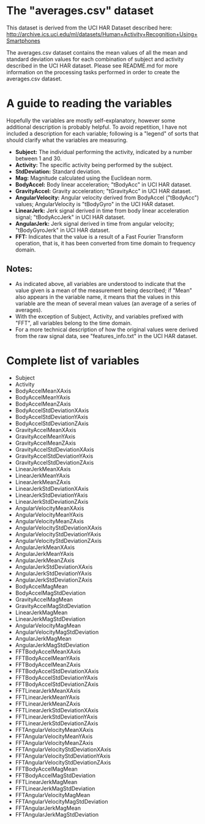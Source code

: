 # The "averages.csv" dataset
This dataset is derived from the UCI HAR Dataset described here:
http://archive.ics.uci.edu/ml/datasets/Human+Activity+Recognition+Using+Smartphones

The averages.csv dataset contains the mean values of all the mean and standard deviation values for each combination of subject and activity described in the UCI HAR dataset. Please see README.md for more information on the processing tasks performed in order to create the averages.csv dataset.

# A guide to reading the variables
Hopefully the variables are mostly self-explanatory, however some additional description is probably helpful. To avoid repetition, I have not included a description for each variable; following is a "legend" of sorts that should clarify what the variables are measuring.

* **Subject:** The individual performing the activity, indicated by a number between 1 and 30.
* **Activity:** The specific activity being performed by the subject.
* **StdDeviation:** Standard deviation.
* **Mag:** Magnitude calculated using the Euclidean norm.
* **BodyAccel:** Body linear acceleration; "tBodyAcc" in UCI HAR dataset.
* **GravityAccel:** Gravity acceleration; "tGravityAcc" in UCI HAR dataset.
* **AngularVelocity:** Angular velocity derived from BodyAccel ("tBodyAcc") values; AngularVelocity is "tBodyGyro" in the UCI HAR dataset.
* **LinearJerk:** Jerk signal derived in time from body linear acceleration signal; "tBodyAccJerk" in UCI HAR dataset.
* **AngularJerk:** Jerk signal derived in time from angular velocity; "tBodyGyroJerk" in UCI HAR dataset.
* **FFT:** Indicates that the value is a result of a Fast Fourier Transform operation, that is, it has been converted from time domain to frequency domain.

## Notes:
* As indicated above, all variables are understood to indicate that the value given is a mean of the measurement being described; if "Mean" also appears in the variable name, it means that the values in this variable are the mean of several mean values (an average of a series of averages).
* With the exception of Subject, Activity, and variables prefixed with "FFT", all variables belong to the time domain.
* For a more technical description of how the original values were derived from the raw signal data, see "features_info.txt" in the UCI HAR dataset.

# Complete list of variables
* Subject
* Activity
* BodyAccelMeanXAxis
* BodyAccelMeanYAxis
* BodyAccelMeanZAxis
* BodyAccelStdDeviationXAxis
* BodyAccelStdDeviationYAxis
* BodyAccelStdDeviationZAxis
* GravityAccelMeanXAxis
* GravityAccelMeanYAxis
* GravityAccelMeanZAxis
* GravityAccelStdDeviationXAxis
* GravityAccelStdDeviationYAxis
* GravityAccelStdDeviationZAxis
* LinearJerkMeanXAxis
* LinearJerkMeanYAxis
* LinearJerkMeanZAxis
* LinearJerkStdDeviationXAxis
* LinearJerkStdDeviationYAxis
* LinearJerkStdDeviationZAxis
* AngularVelocityMeanXAxis
* AngularVelocityMeanYAxis
* AngularVelocityMeanZAxis
* AngularVelocityStdDeviationXAxis
* AngularVelocityStdDeviationYAxis
* AngularVelocityStdDeviationZAxis
* AngularJerkMeanXAxis
* AngularJerkMeanYAxis
* AngularJerkMeanZAxis
* AngularJerkStdDeviationXAxis
* AngularJerkStdDeviationYAxis
* AngularJerkStdDeviationZAxis
* BodyAccelMagMean
* BodyAccelMagStdDeviation
* GravityAccelMagMean
* GravityAccelMagStdDeviation
* LinearJerkMagMean
* LinearJerkMagStdDeviation
* AngularVelocityMagMean
* AngularVelocityMagStdDeviation
* AngularJerkMagMean
* AngularJerkMagStdDeviation
* FFTBodyAccelMeanXAxis
* FFTBodyAccelMeanYAxis
* FFTBodyAccelMeanZAxis
* FFTBodyAccelStdDeviationXAxis
* FFTBodyAccelStdDeviationYAxis
* FFTBodyAccelStdDeviationZAxis
* FFTLinearJerkMeanXAxis
* FFTLinearJerkMeanYAxis
* FFTLinearJerkMeanZAxis
* FFTLinearJerkStdDeviationXAxis
* FFTLinearJerkStdDeviationYAxis
* FFTLinearJerkStdDeviationZAxis
* FFTAngularVelocityMeanXAxis
* FFTAngularVelocityMeanYAxis
* FFTAngularVelocityMeanZAxis
* FFTAngularVelocityStdDeviationXAxis
* FFTAngularVelocityStdDeviationYAxis
* FFTAngularVelocityStdDeviationZAxis
* FFTBodyAccelMagMean
* FFTBodyAccelMagStdDeviation
* FFTLinearJerkMagMean
* FFTLinearJerkMagStdDeviation
* FFTAngularVelocityMagMean
* FFTAngularVelocityMagStdDeviation
* FFTAngularJerkMagMean
* FFTAngularJerkMagStdDeviation